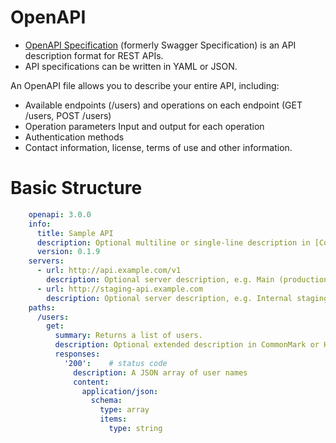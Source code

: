 # OpenAPI
- [OpenAPI Specification](https://swagger.io/docs/specification/about/) (formerly Swagger Specification) is an API description format for REST APIs. 
- API specifications can be written in YAML or JSON.

An OpenAPI file allows you to describe your entire API, including:
- Available endpoints (/users) and operations on each endpoint (GET /users, POST /users)
- Operation parameters Input and output for each operation
- Authentication methods
- Contact information, license, terms of use and other information.

# Basic Structure

````yaml
    openapi: 3.0.0
    info:
      title: Sample API
      description: Optional multiline or single-line description in [CommonMark](http://commonmark.org/help/) or HTML.
      version: 0.1.9
    servers:
      - url: http://api.example.com/v1
        description: Optional server description, e.g. Main (production) server
      - url: http://staging-api.example.com
        description: Optional server description, e.g. Internal staging server for testing
    paths:
      /users:
        get:
          summary: Returns a list of users.
          description: Optional extended description in CommonMark or HTML.
          responses:
            '200':    # status code
              description: A JSON array of user names
              content:
                application/json:
                  schema: 
                    type: array
                    items: 
                      type: string
````




